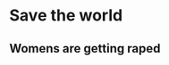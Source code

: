 <h1>Save the world</h1>

<h2>Womens are getting raped</h2
Those Who are standing against are losing their family.
In Our Country the security of the womens are getting deprived day by day.
Rhehana Akhter a woman who recently got raped with some boys while she was taking food for her son in the school.So I Stand Against It 
I should Stand against it I Must stand Against it.
![rehana's rape partner](91131767_2660169687601226_3953588091129692160_n.jpg)


